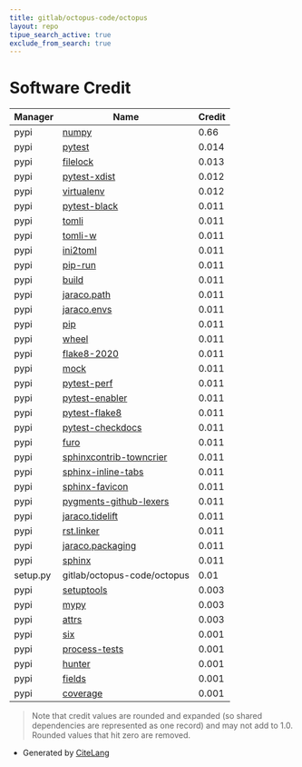 ```yaml
---
title: gitlab/octopus-code/octopus
layout: repo
tipue_search_active: true
exclude_from_search: true
---
```

# Software Credit

|Manager|Name|Credit|
|-------|----|------|
|pypi|[numpy](https://www.numpy.org)|0.66|
|pypi|[pytest](https://pypi.org/project/pytest)|0.014|
|pypi|[filelock](https://pypi.org/project/filelock)|0.013|
|pypi|[pytest-xdist](https://pypi.org/project/pytest-xdist)|0.012|
|pypi|[virtualenv](https://pypi.org/project/virtualenv)|0.012|
|pypi|[pytest-black](https://github.com/shopkeep/pytest-black)|0.011|
|pypi|[tomli](https://pypi.org/project/tomli)|0.011|
|pypi|[tomli-w](https://pypi.org/project/tomli-w)|0.011|
|pypi|[ini2toml](https://github.com/abravalheri/ini2toml/)|0.011|
|pypi|[pip-run](https://pypi.org/project/pip-run)|0.011|
|pypi|[build](https://pypi.org/project/build)|0.011|
|pypi|[jaraco.path](https://pypi.org/project/jaraco.path)|0.011|
|pypi|[jaraco.envs](https://pypi.org/project/jaraco.envs)|0.011|
|pypi|[pip](https://pypi.org/project/pip)|0.011|
|pypi|[wheel](https://pypi.org/project/wheel)|0.011|
|pypi|[flake8-2020](https://pypi.org/project/flake8-2020)|0.011|
|pypi|[mock](https://pypi.org/project/mock)|0.011|
|pypi|[pytest-perf](https://pypi.org/project/pytest-perf)|0.011|
|pypi|[pytest-enabler](https://pypi.org/project/pytest-enabler)|0.011|
|pypi|[pytest-flake8](https://pypi.org/project/pytest-flake8)|0.011|
|pypi|[pytest-checkdocs](https://pypi.org/project/pytest-checkdocs)|0.011|
|pypi|[furo](https://pypi.org/project/furo)|0.011|
|pypi|[sphinxcontrib-towncrier](https://pypi.org/project/sphinxcontrib-towncrier)|0.011|
|pypi|[sphinx-inline-tabs](https://pypi.org/project/sphinx-inline-tabs)|0.011|
|pypi|[sphinx-favicon](https://pypi.org/project/sphinx-favicon)|0.011|
|pypi|[pygments-github-lexers](https://pypi.org/project/pygments-github-lexers)|0.011|
|pypi|[jaraco.tidelift](https://pypi.org/project/jaraco.tidelift)|0.011|
|pypi|[rst.linker](https://pypi.org/project/rst.linker)|0.011|
|pypi|[jaraco.packaging](https://pypi.org/project/jaraco.packaging)|0.011|
|pypi|[sphinx](https://pypi.org/project/sphinx)|0.011|
|setup.py|gitlab/octopus-code/octopus|0.01|
|pypi|[setuptools](https://github.com/pypa/setuptools)|0.003|
|pypi|[mypy](https://pypi.org/project/mypy)|0.003|
|pypi|[attrs](https://pypi.org/project/attrs)|0.003|
|pypi|[six](https://pypi.org/project/six)|0.001|
|pypi|[process-tests](https://pypi.org/project/process-tests)|0.001|
|pypi|[hunter](https://pypi.org/project/hunter)|0.001|
|pypi|[fields](https://pypi.org/project/fields)|0.001|
|pypi|[coverage](https://pypi.org/project/coverage)|0.001|


> Note that credit values are rounded and expanded (so shared dependencies are represented as one record) and may not add to 1.0. Rounded values that hit zero are removed.


- Generated by [CiteLang](https://github.com/vsoch/citelang)
